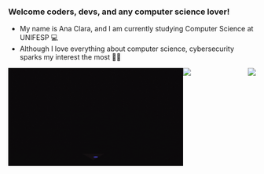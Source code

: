 ### Welcome coders, devs, and any computer science lover!

- My name is Ana Clara, and I am currently studying Computer Science at UNIFESP 💻
- Although I love everything about computer science, cybersecurity sparks my interest the most 👨‍💻

<div>  
  <img  height="180" src="https://github-readme-stats.vercel.app/api?username=AnaMueller&show_icons=true&theme=&include_all_commits=true&count_private=true"/>
  <img align="right" height="180" src="https://github-readme-stats.vercel.app/api/top-langs/?username=AnaMueller&layout=compact&langs_count=16&theme="/>
  <img align="left" height="200" alt="coding-time" src="mulher.gif">
</div><br>

<!--
**anamueller/AnaMueller** is a ✨ _special_ ✨ repository because its `README.md` (this file) appears on your GitHub profile.

Here are some ideas to get you started:

- 🔭 I’m currently working on ...
- 🌱 I’m currently learning ...
- 👯 I’m looking to collaborate on ...
- 🤔 I’m looking for help with ...
- 💬 Ask me about ...
- 📫 How to reach me: ...
- 😄 Pronouns: ...
- ⚡ Fun fact: ...
-->
